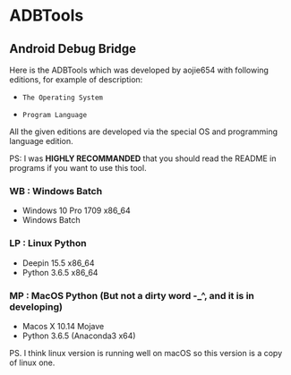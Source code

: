 # ADBTools

## Android Debug Bridge

Here is the ADBTools which was developed by aojie654 with following editions, for example of description:

- `The Operating System`

- `Program Language`

All the given editions are developed via the special OS and programming language edition.

PS: I was **HIGHLY RECOMMANDED** that you should read the README in programs if you want to use this tool.

### WB : Windows Batch

- Windows 10 Pro 1709 x86_64
- Windows Batch

### LP : Linux Python

- Deepin 15.5 x86_64
- Python 3.6.5 x86_64

### MP : MacOS Python **(But not a dirty word -_^, and it is in developing)**

- Macos X 10.14 Mojave
- Python 3.6.5 (Anaconda3 x64)

PS. I think linux version is running well on macOS so this version is a copy of linux one.